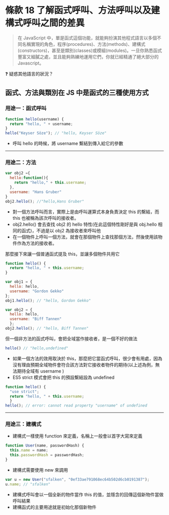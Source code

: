 # 條款 18 了解函式呼叫、方法呼叫以及建構式呼叫之間的差異
> 在 JavaScript 中，單是函式這個功能，就能夠扮演其他程式語言以多個不同名稱實現的角色，程序(procedures)、方法(methods)、建構式(constructors)，甚至是類別(classes)或模組(modules)。一旦你熟悉函式豐富又細膩之處，並且能夠熟練地運用它們，你就已經精通了絕大部分的 Javascript。

❓ 疑惑其他語言的狀況？


## 函式、方法與類別在 JS 中是函式的三種使用方式
### 用途一：函式呼叫

```javascript
function hello(username) { 
  return "hello, " + username;
}
hello("Keyser Söze"); // "hello, Keyser Söze"
```

- 呼叫 hello 的時候，將 username 繫結到傳入給它的參數

---

### 用途二：方法

```javascript
var obj2 ={
  hello:function(){
    return "hello," + this.username;
  },
  username: "Hans Gruber"
}
obj2.hello(); //"hello,Hans Gruber"
```
- 對一個方法呼叫而言，實際上是由呼叫運算式本身負責決定 this 的繫結，而 this 也被稱為該次呼叫的接收者。
- obj2.hello() 會去查找 obj2 的 hello 特性(在此這個特性剛好是與 obj.hello 相同的函式)，不過是以 obj2 為接收者來呼叫他
- 在一個物件上呼叫一個方法，就會在那個物件上查找那個方法，然後使用該物件作為方法的接收者。
  
那麼接下來讓一個普通函式提及 this，並讓多個物件共用它

```javascript
function hello() {
  return "hello, " + this.username;
} 

var obj1 = { 
  hello: hello,
  username: "Gordon Gekko" 
};
obj1.hello(); // "hello, Gordon Gekko"

var obj2 = { 
  hello: hello,
  username: "Biff Tannen" 
  };
obj2.hello(); // "hello, Biff Tannen"
```

但一個非方法的函式呼叫，會把全域當作接收者，是一個不好的做法

```javascript
hello() // "hello,undefined"
```

- 如果一個方法的效用取決於 this，那麼把它當函式呼叫，很少會有用處，因為沒有理由預期全域物件會符合該方法對它接收者物件的期待(以上述為例，無法期待全域有 username )
- ES5 strict 模式會把 this 的預設繫結設為 undefined

```javascript
function hello() { 
  "use strict";
  return "hello, " + this.username; 
  }
hello(); // error: cannot read property "username" of undefined
```

--- 

### 用途三：建構式
- 建構式一樣使用 function 來定義，名稱上一般會以首字大寫來定義

```javascript
function User(name, passwordHash) { 
  this.name = name; 
  this.passwordHash = passwordHash;
}
```

- 建構式需要使用 new 來調用

```javascript
var u = new User("sfalken", "0ef33ae791068ec64b502d6cb0191387");
u.name; // "sfalken"
```

- 建構式呼叫會以一個全新的物件當作 this 的值，並隱含的回傳這個新物件當做呼叫結果
- 建構函式的主要用途就是初始化那個新物件
